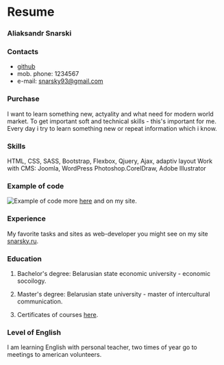# Resume 

### Aliaksandr Snarski

### Contacts 
* [github](https://github.com/webdevsnarsky)
* mob. phone: 1234567
* e-mail: snarsky93@gmail.com 

### Purchase
I want to learn something new, actyality and what need for modern world market. 
To get important soft and technical skills - this's important for me. 
Every day i try to learn something new or repeat information which i know. 

### Skills 
HTML, CSS, SASS, Bootstrap, Flexbox, Qjuery, Ajax, adaptiv layout
Work with CMS: Joomla, WordPress
Photoshop.CorelDraw, Adobe Illustrator

### Example of code 
![Example of code](https://drive.google.com/open?id=1n28utqRGt-h1h2nF5e1Vi5iLN3sR8lyg)
more [here](http://snarsky.ru) and on my site. 

### Experience 

My favorite tasks and sites as web-developer you might see on my site [snarsky.ru](http://snarsky.ru).

### Education 
1. Bachelor's degree: Belarusian state economic university - economic socoilogy.

2. Master's degree: Belarusian state university - master of intercultural communication.

3. Certificates of courses [here](https://study.up-skills.ru/pl/18256801).

### Level of English 
I am learning English with personal teacher, two times of year go to meetings to american volunteers.
